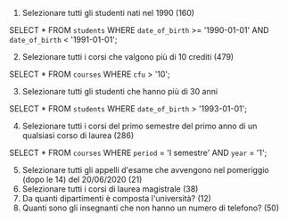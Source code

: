 1. Selezionare tutti gli studenti nati nel 1990 (160)

SELECT * FROM `students` WHERE `date_of_birth` >= '1990-01-01' AND `date_of_birth` < '1991-01-01'; 


2. Selezionare tutti i corsi che valgono più di 10 crediti (479)

SELECT * FROM `courses` WHERE `cfu` > '10'; 


3. Selezionare tutti gli studenti che hanno più di 30 anni

SELECT * FROM `students` WHERE `date_of_birth` > '1993-01-01'; 


4. Selezionare tutti i corsi del primo semestre del primo anno di un qualsiasi corso di
laurea (286)

SELECT * FROM `courses` WHERE `period` = 'I semestre' AND `year` = '1'; 


5. Selezionare tutti gli appelli d'esame che avvengono nel pomeriggio (dopo le 14) del
20/06/2020 (21)
6. Selezionare tutti i corsi di laurea magistrale (38)
7. Da quanti dipartimenti è composta l'università? (12)
8. Quanti sono gli insegnanti che non hanno un numero di telefono? (50)